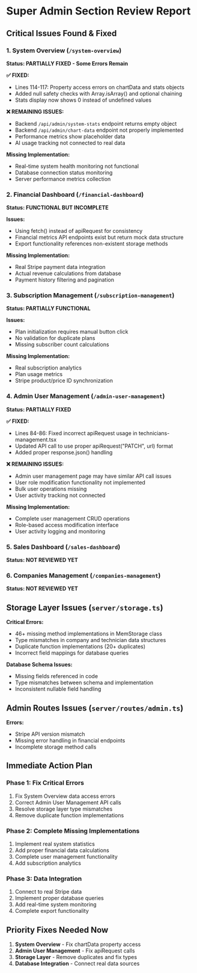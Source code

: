 # Super Admin Section Review Report

## Critical Issues Found & Fixed

### 1. System Overview (`/system-overview`)
**Status: PARTIALLY FIXED - Some Errors Remain**

**✅ FIXED:**
- Lines 114-117: Property access errors on chartData and stats objects
- Added null safety checks with Array.isArray() and optional chaining
- Stats display now shows 0 instead of undefined values

**❌ REMAINING ISSUES:**
- Backend `/api/admin/system-stats` endpoint returns empty object
- Backend `/api/admin/chart-data` endpoint not properly implemented  
- Performance metrics show placeholder data
- AI usage tracking not connected to real data

**Missing Implementation:**
- Real-time system health monitoring not functional
- Database connection status monitoring
- Server performance metrics collection

### 2. Financial Dashboard (`/financial-dashboard`)
**Status: FUNCTIONAL BUT INCOMPLETE**

**Issues:**
- Using fetch() instead of apiRequest for consistency
- Financial metrics API endpoints exist but return mock data structure
- Export functionality references non-existent storage methods

**Missing Implementation:**
- Real Stripe payment data integration
- Actual revenue calculations from database
- Payment history filtering and pagination

### 3. Subscription Management (`/subscription-management`)
**Status: PARTIALLY FUNCTIONAL**

**Issues:**
- Plan initialization requires manual button click
- No validation for duplicate plans
- Missing subscriber count calculations

**Missing Implementation:**
- Real subscription analytics
- Plan usage metrics
- Stripe product/price ID synchronization

### 4. Admin User Management (`/admin-user-management`)
**Status: PARTIALLY FIXED**

**✅ FIXED:**
- Lines 84-86: Fixed incorrect apiRequest usage in technicians-management.tsx
- Updated API call to use proper apiRequest("PATCH", url) format
- Added proper response.json() handling

**❌ REMAINING ISSUES:**
- Admin user management page may have similar API call issues
- User role modification functionality not implemented
- Bulk user operations missing
- User activity tracking not connected

**Missing Implementation:**
- Complete user management CRUD operations
- Role-based access modification interface
- User activity logging and monitoring

### 5. Sales Dashboard (`/sales-dashboard`)
**Status: NOT REVIEWED YET**

### 6. Companies Management (`/companies-management`)
**Status: NOT REVIEWED YET**

## Storage Layer Issues (`server/storage.ts`)

**Critical Errors:**
- 46+ missing method implementations in MemStorage class
- Type mismatches in company and technician data structures
- Duplicate function implementations (20+ duplicates)
- Incorrect field mappings for database queries

**Database Schema Issues:**
- Missing fields referenced in code
- Type mismatches between schema and implementation
- Inconsistent nullable field handling

## Admin Routes Issues (`server/routes/admin.ts`)

**Errors:**
- Stripe API version mismatch
- Missing error handling in financial endpoints
- Incomplete storage method calls

## Immediate Action Plan

### Phase 1: Fix Critical Errors
1. Fix System Overview data access errors
2. Correct Admin User Management API calls
3. Resolve storage layer type mismatches
4. Remove duplicate function implementations

### Phase 2: Complete Missing Implementations
1. Implement real system statistics
2. Add proper financial data calculations
3. Complete user management functionality
4. Add subscription analytics

### Phase 3: Data Integration
1. Connect to real Stripe data
2. Implement proper database queries
3. Add real-time system monitoring
4. Complete export functionality

## Priority Fixes Needed Now

1. **System Overview** - Fix chartData property access
2. **Admin User Management** - Fix apiRequest calls
3. **Storage Layer** - Remove duplicates and fix types
4. **Database Integration** - Connect real data sources